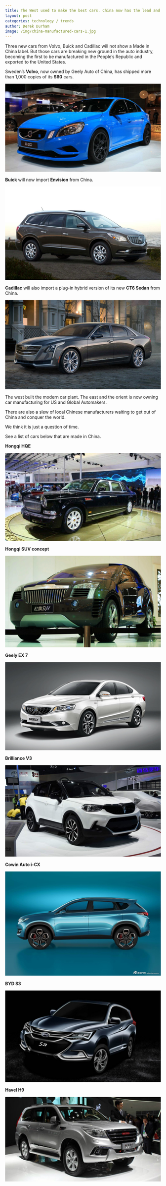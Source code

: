```yaml
---
title: The West used to make the best cars. China now has the lead and is taking over the world.
layout: post
categories: technology / trends
author: Derek Durham 
image: /img/china-manufactured-cars-1.jpg
---
```

 
Three new cars from Volvo, Buick and Cadillac will not show a Made in China label. But those cars are breaking new ground in the auto industry, becoming the first to be manufactured in the People’s Republic and exported to the United States.

 

Sweden’s **Volvo**, now owned by Geely Auto of China, has shipped more than 1,000 copies of its **S60** cars.

![Existential - China taking over car manufacturing industry](/img/china-manufactured-cars.jpg)

**Buick** will now import **Envision** from China.

![Existential - China taking over car manufacturing industry](/img/china-manufactured-cars-2.jpg)

**Cadillac** will also import a plug-in hybrid version of its new **CT6 Sedan** from China.

![Existential - China taking over car manufacturing industry](/img/china-manufactured-cars-3.jpg)

The west built the modern car plant.  The east and the orient is now owning car manufacturing for US and Global Automakers.          

 

There are also a slew of local Chinese manufacturers waiting to get out of China and conquer the world.

 

We think it is just a question of time.

 

See a list of cars below that are made in China.

**Hongqi HQE**

![Existential - China taking over car manufacturing industry](/img/china-manufactured-cars-4.jpg)

**Hongqi SUV concept**

![Existential - China taking over car manufacturing industry](/img/china-manufactured-cars-5.jpg)

**Geely EX 7**

![Existential - China taking over car manufacturing industry](/img/china-manufactured-cars-6.jpg)

**Brilliance V3**

![Existential - China taking over car manufacturing industry](/img/china-manufactured-cars-7.jpg)

**Cowin Auto i-CX**

![Existential - China taking over car manufacturing industry](/img/china-manufactured-cars-8.jpg)

**BYD S3**

![Existential - China taking over car manufacturing industry](/img/china-manufactured-cars-9.jpg)

**Havel H9**

![Existential - China taking over car manufacturing industry](/img/china-manufactured-cars-10.jpg)
